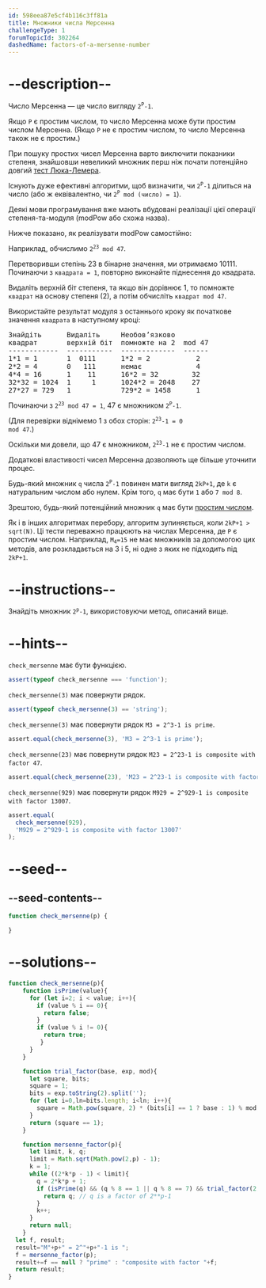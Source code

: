 ```yaml
---
id: 598eea87e5cf4b116c3ff81a
title: Множники числа Мерсенна
challengeType: 1
forumTopicId: 302264
dashedName: factors-of-a-mersenne-number
---
```


# --description--

Число Мерсенна — це число вигляду <code>2<sup>P</sup>-1</code>.

Якщо `P` є простим числом, то число Мерсенна може бути простим числом Мерсенна. (Якщо `P` не є простим числом, то число Мерсенна також не є простим.)

При пошуку простих чисел Мерсенна варто виключити показники степеня, знайшовши невеликий множник перш ніж почати потенційно довгий <a href="https://rosettacode.org/wiki/Lucas-Lehmer test" target="_blank" rel="noopener noreferrer nofollow">тест Люка-Лемера</a>.

Існують дуже ефективні алгоритми, щоб визначити, чи <code>2<sup>P</sup>-1</code> ділиться на число (або ж еквівалентно, чи <code>2<sup>P</sup> mod (число) = 1</code>).

Деякі мови програмування вже мають вбудовані реалізації цієї операції степеня-та-модуля (modPow або схожа назва).

Нижче показано, як реалізувати modPow самостійно:

Наприклад, обчислимо <code>2<sup>23</sup> mod 47</code>.

Перетворивши степінь 23 в бінарне значення, ми отримаємо 10111. Починаючи з <code><tt>квадрата</tt> = 1</code>, повторно виконайте піднесення до квадрата.

Видаліть верхній біт степеня, та якщо він дорівнює 1, то помножте `квадрат` на основу степеня (2), а потім обчисліть <code><tt>квадрат</tt> mod 47</code>.

Використайте результат модуля з останнього кроку як початкове значення `квадрата` в наступному кроці:

<pre>Знайдіть      Видаліть     Необов’язково
квадрат       верхній біт  помножте на 2  mod 47
------------  -----------  -------------  ------
1*1 = 1       1  0111      1*2 = 2           2
2*2 = 4       0   111      немає             4
4*4 = 16      1    11      16*2 = 32        32
32*32 = 1024  1     1      1024*2 = 2048    27
27*27 = 729   1            729*2 = 1458      1
</pre>

Починаючи з <code>2<sup>23</sup> mod 47 = 1</code>, 47 є множником <code>2<sup>P</sup>-1</code>.

(Для перевірки віднімемо 1 з обох сторін: <code>2<sup>23</sup>-1 = 0 mod 47</code>.)

Оскільки ми довели, що 47 є множником, <code>2<sup>23</sup>-1</code> не є простим числом.

Додаткові властивості чисел Мерсенна дозволяють ще більше уточнити процес.

Будь-який множник `q` числа <code>2<sup>P</sup>-1</code> повинен мати вигляд `2kP+1`, де `k` є натуральним числом або нулем. Крім того, `q` має бути `1` або `7 mod 8`.

Зрештою, будь-який потенційний множник `q` має бути <a href="https://rosettacode.org/wiki/Primality_by_trial_division" target="_blank" rel="noopener noreferrer nofollow">простим числом</a>.

Як і в інших алгоритмах перебору, алгоритм зупиняється, коли `2kP+1 > sqrt(N)`. Ці тести переважно працюють на числах Мерсенна, де `P` є простим числом. Наприклад, <code>M<sub>4</sub>=15</code> не має множників за допомогою цих методів, але розкладається на 3 і 5, ні одне з яких не підходить під `2kP+1`.

# --instructions--

Знайдіть множник <code>2<sup>p</sup>-1</code>, використовуючи метод, описаний вище.

# --hints--

`check_mersenne` має бути функцією.

```js
assert(typeof check_mersenne === 'function');
```

`check_mersenne(3)` має повернути рядок.

```js
assert(typeof check_mersenne(3) == 'string');
```

`check_mersenne(3)` має повернути рядок `M3 = 2^3-1 is prime`.

```js
assert.equal(check_mersenne(3), 'M3 = 2^3-1 is prime');
```

`check_mersenne(23)` має повернути рядок `M23 = 2^23-1 is composite with factor 47`.

```js
assert.equal(check_mersenne(23), 'M23 = 2^23-1 is composite with factor 47');
```

`check_mersenne(929)` має повернути рядок `M929 = 2^929-1 is composite with factor 13007`.

```js
assert.equal(
  check_mersenne(929),
  'M929 = 2^929-1 is composite with factor 13007'
);
```

# --seed--

## --seed-contents--

```js
function check_mersenne(p) {

}
```

# --solutions--

```js
function check_mersenne(p){
    function isPrime(value){
      for (let i=2; i < value; i++){
        if (value % i == 0){
          return false;
        }
        if (value % i != 0){
          return true;
         }
      }
    }

    function trial_factor(base, exp, mod){
      let square, bits;
      square = 1;
      bits = exp.toString(2).split('');
      for (let i=0,ln=bits.length; i<ln; i++){
        square = Math.pow(square, 2) * (bits[i] == 1 ? base : 1) % mod;
      }
      return (square == 1);
    }

    function mersenne_factor(p){
      let limit, k, q;
      limit = Math.sqrt(Math.pow(2,p) - 1);
      k = 1;
      while ((2*k*p - 1) < limit){
        q = 2*k*p + 1;
        if (isPrime(q) && (q % 8 == 1 || q % 8 == 7) && trial_factor(2,p,q)){
          return q; // q is a factor of 2**p-1
        }
        k++;
      }
      return null;
    }
  let f, result;
  result="M"+p+" = 2^"+p+"-1 is ";
  f = mersenne_factor(p);
  result+=f == null ? "prime" : "composite with factor "+f;
  return result;
}
```
